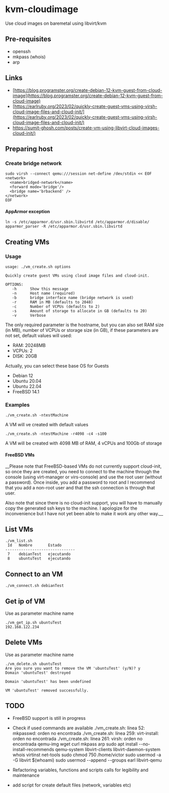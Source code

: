# kvm-cloudimage
Use cloud images on baremetal using libvirt/kvm

## Pre-requisites
- openssh
- mkpass (whois)
- arp

## Links
- [https://blog.programster.org/create-debian-12-kvm-guest-from-cloud-image](https://blog.programster.org/create-debian-12-kvm-guest-from-cloud-image)
- [https://earlruby.org/2023/02/quickly-create-guest-vms-using-virsh-cloud-image-files-and-cloud-init/](https://earlruby.org/2023/02/quickly-create-guest-vms-using-virsh-cloud-image-files-and-cloud-init/)
- [https://sumit-ghosh.com/posts/create-vm-using-libvirt-cloud-images-cloud-init/)](https://sumit-ghosh.com/posts/create-vm-using-libvirt-cloud-images-cloud-init/)

## Preparing host

### Create bridge network

```shell
sudo virsh --connect qemu:///session net-define /dev/stdin << EOF
<network>
  <name>bridged-network</name>
  <forward mode='bridge'/>
  <bridge name='brbackend' />
</network>
EOF
```

#### AppArmor exception

```shell
ln -s /etc/apparmor.d/usr.sbin.libvirtd /etc/apparmor.d/disable/
apparmor_parser -R /etc/apparmor.d/usr.sbin.libvirtd
```

## Creating VMs
### Usage
```shell
usage: ./vm_create.sh options

Quickly create guest VMs using cloud image files and cloud-init.

OPTIONS:
   -h      Show this message
   -n      Host name (required)
   -b      bridge interface name (bridge network is used)
   -r      RAM in MB (defaults to 2048)
   -c      Number of VCPUs (defaults to 2)
   -s      Amount of storage to allocate in GB (defaults to 20)
   -v      Verbose
```

The only required parameter is the hostname, but you can also set RAM size (in MB), number of VCPUs or storage size (in GB), if these parameters are not set, default values will used:
- RAM: 20248MB
- VCPUs: 2
- DISK: 20GB

Actually, you can select these base OS for Guests
- Debian 12
- Ubuntu 20.04
- Ubuntu 22.04
- FreeBSD 14.1 

### Examples 
```shell
./vm_create.sh -ntestMachine
```
A VM will ve created with default values

```shell
./vm_create.sh -ntestMachine -r4098 -c4 -s100
```
A VM will be created with 4098 MB of RAM, 4 vCPUs and 100Gb of storage

#### FreeBSD VMs

__Please note that FreeBSD-based VMs do not currently support cloud-init, so once they are created, you need to connect to the machine through the console (using virt-manager or virs-console) and use the root user (without a password). Once inside, you add a password to root and I recommend that you add a non-root user and that the ssh connection is through that user.

Also note that since there is no cloud-init support, you will have to manually copy the generated ssh keys to the machine. I apologize for the inconvenience but I have not yet been able to make it work any other way.__

## List VMs
```shell
./vm_list.sh 
 Id   Nombre       Estado
-------------------------------
 7    debianTest   ejecutando
 8    ubuntuTest   ejecutando
```
## Connect to an VM
```shell
./vm_connect.sh debianTest
```

## Get ip of VM

Use as parameter machine name
```shell
./vm_get_ip.sh ubuntuTest
192.168.122.234
```

## Delete VMs

Use as parameter machine name
```shell
./vm_delete.sh ubuntuTest
Are you sure you want to remove the VM 'ubuntuTest' (y/N)? y
Domain 'ubuntuTest' destroyed

Domain 'ubuntuTest' has been undefined

VM 'ubuntuTest' removed successfully.
```
## TODO

- FreeBSD support is still in progress
- Check if used commands are available
./vm_create.sh: línea 52: mkpasswd: orden no encontrada
./vm_create.sh: línea 259: virt-install: orden no encontrada
./vm_create.sh: línea 261: virsh: orden no encontrada
qemu-img wget curl mkpass arp
sudo apt install --no-install-recommends qemu-system libvirt-clients libvirt-daemon-system whois virtinst net-tools
sudo chmod 750 /home/victor
sudo usermod -a -G libvirt $(whoami)
sudo usermod --append --groups earl libvirt-qemu

- Refactoring variables, functions and scripts calls for legibility and maintenance
- add script for create default files (network, variables etc)
